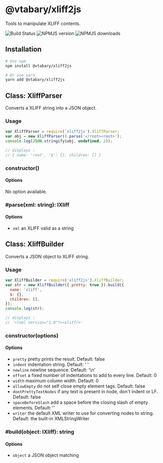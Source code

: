 # @vtabary/xliff2js

Tools to manipulate XLIFF contents.

![Build Status](https://github.com/vtabary/xliff2js/actions/workflows/test.yml/badge.svg)
![NPMJS version](https://img.shields.io/npm/v/@vtabary/xliff2js)
![NPMJS downloads](https://img.shields.io/npm/dm/@vtabary/xliff2js)

## Installation

```sh
# Use npm
npm install @vtabary/xliff2js

# Or use yarn
yarn add @vtabary/xliff2js
```

## Class: XliffParser

Converts a XLIFF string into a JSON object.

### Usage

```js
var XliffParser = require('xliff2js').XliffParser;
var obj = new XliffParser().parse('</root><root>');
console.log(JSON.stringify(obj, undefined, 2));

// displays :
// { name: 'root', '$': {}, children: [] }
```

### constructor()

#### Options

No option available.

### #parse(xml: string): IXliff

#### Options

- `xml` an XLIFF valid as a string

## Class: XliffBuilder

Converts a JSON object to XLIFF string.

### Usage

```js
var XliffBuilder = require('xliff2js').XliffBuilder;
var str = new XliffBuilder({ pretty: true }).build({
  name: 'xliff',
  $: {},
  children: [],
});
console.log(str);

// displays :
// '<?xml version="1.0"?><xliff/>'
```

### constructor(options)

#### Options

- `pretty` pretty prints the result. Default: false
- `indent` indentation string. Default: ' '
- `newline` newline sequence. Default: '\n'
- `offset` a fixed number of indentations to add to every line. Default: 0
- `width` maximum column width. Default: 0
- `allowEmpty` do not self close empty element tags. Default: false
- `dontPrettyTextNodes` if any text is present in node, don't indent or LF. Default: false
- `spaceBeforeSlash` add a space before the closing slash of empty elements. Default: ''
- `writer` the default XML writer to use for converting nodes to string. Default: the built-in XMLStringWriter

### #build(object: IXliff): string

#### Options

- `object` a JSON object matching
